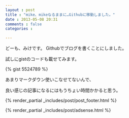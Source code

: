 ```yaml
---
layout : post
title : "mike、mikeなるままに…Githubに移動しました。"
date : 2013-05-08 20:31
comments : false
categories : 

---
```


どーも、みけです。
Githubでブログを書くことにしました。

試しにgistのコードも載せてみます。

{% gist 5524789 %}

あまりマークダウン使いこなせてないんで、

良い感じの記事になるにはもうちょい時間かかると思う。

{% render_partial _includes/post/post_footer.html %}

{% render_partial _includes/post/adsense.html %}


